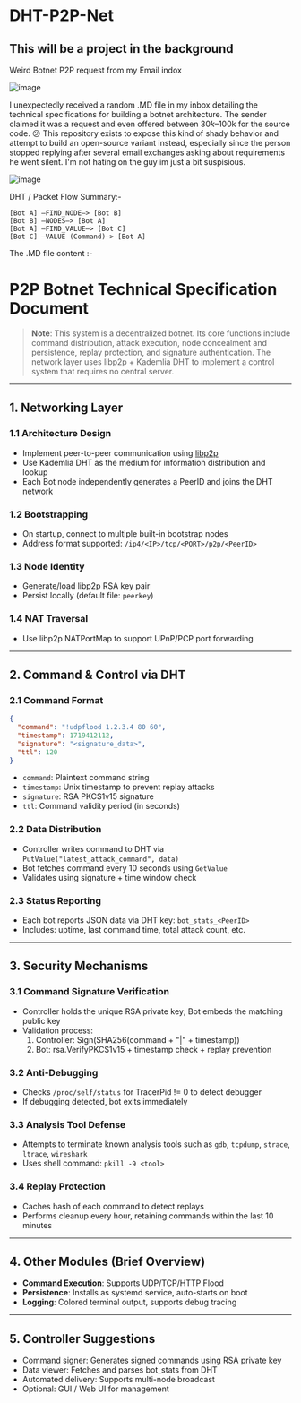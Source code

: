 # DHT-P2P-Net

## This will be a project in the background

Weird Botnet P2P request from my Email indox


![image](https://github.com/user-attachments/assets/99623939-b592-44e9-b4f9-f9fc53421b19)

I unexpectedly received a random .MD file in my inbox detailing the technical specifications for building a botnet architecture. The sender claimed it was a request and even offered between $30k–$100k for the source code. 😕 This repository exists to expose this kind of shady behavior and attempt to build an open-source variant instead, especially since the person stopped replying after several email exchanges asking about requirements he went silent.
I'm not hating on the guy im just a bit suspisious. 


![image](https://github.com/user-attachments/assets/0599802e-b7c2-4396-a968-91f00f945a14)



DHT / Packet Flow Summary:-
```text
[Bot A] —FIND_NODE—> [Bot B]
[Bot B] —NODES—> [Bot A]
[Bot A] —FIND_VALUE—> [Bot C]
[Bot C] —VALUE (Command)—> [Bot A]
```


The .MD file content :- 
# P2P Botnet Technical Specification Document

> **Note**: This system is a decentralized botnet. Its core functions include command distribution, attack execution, node concealment and persistence, replay protection, and signature authentication. The network layer uses libp2p + Kademlia DHT to implement a control system that requires no central server.

---

## 1. Networking Layer

### 1.1 Architecture Design

- Implement peer-to-peer communication using [libp2p](https://github.com/libp2p/go-libp2p)
- Use Kademlia DHT as the medium for information distribution and lookup
- Each Bot node independently generates a PeerID and joins the DHT network

### 1.2 Bootstrapping

- On startup, connect to multiple built-in bootstrap nodes
- Address format supported: `/ip4/<IP>/tcp/<PORT>/p2p/<PeerID>`

### 1.3 Node Identity

- Generate/load libp2p RSA key pair
- Persist locally (default file: `peerkey`)

### 1.4 NAT Traversal

- Use libp2p NATPortMap to support UPnP/PCP port forwarding

---

## 2. Command & Control via DHT

### 2.1 Command Format

```json
{
  "command": "!udpflood 1.2.3.4 80 60",
  "timestamp": 1719412112,
  "signature": "<signature_data>",
  "ttl": 120
}
```

- `command`: Plaintext command string
- `timestamp`: Unix timestamp to prevent replay attacks
- `signature`: RSA PKCS1v15 signature
- `ttl`: Command validity period (in seconds)

### 2.2 Data Distribution

- Controller writes command to DHT via `PutValue("latest_attack_command", data)`
- Bot fetches command every 10 seconds using `GetValue`
- Validates using signature + time window check

### 2.3 Status Reporting

- Each bot reports JSON data via DHT key: `bot_stats_<PeerID>`
- Includes: uptime, last command time, total attack count, etc.

---

## 3. Security Mechanisms

### 3.1 Command Signature Verification

- Controller holds the unique RSA private key; Bot embeds the matching public key
- Validation process:
  1. Controller: Sign(SHA256(command + "|" + timestamp))
  2. Bot: rsa.VerifyPKCS1v15 + timestamp check + replay prevention

### 3.2 Anti-Debugging

- Checks `/proc/self/status` for TracerPid != 0 to detect debugger
- If debugging detected, bot exits immediately

### 3.3 Analysis Tool Defense

- Attempts to terminate known analysis tools such as `gdb`, `tcpdump`, `strace`, `ltrace`, `wireshark`
- Uses shell command: `pkill -9 <tool>`

### 3.4 Replay Protection

- Caches hash of each command to detect replays
- Performs cleanup every hour, retaining commands within the last 10 minutes

---

## 4. Other Modules (Brief Overview)

- **Command Execution**: Supports UDP/TCP/HTTP Flood
- **Persistence**: Installs as systemd service, auto-starts on boot
- **Logging**: Colored terminal output, supports debug tracing

---

## 5. Controller Suggestions

- Command signer: Generates signed commands using RSA private key
- Data viewer: Fetches and parses bot\_stats from DHT
- Automated delivery: Supports multi-node broadcast
- Optional: GUI / Web UI for management


